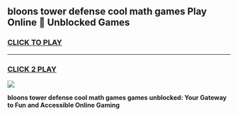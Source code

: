 
## bloons tower defense cool math games Play Online 👋 Unblocked Games
<h3>
<a href="https://news.freeplayer.one?title=bloons_tower_defense_cool_math_games&ref=17CMG">CLICK TO PLAY</a></h3>
<hr>

<h3>
<a href="https://news.freeplayer.one?title=bloons_tower_defense_cool_math_games&ref=17CMG">CLICK 2 PLAY</a>
  
</h3>

<a href="https://news.freeplayer.one?title=bloons_tower_defense_cool_math_games&ref=17CMG/"><img src="https://clearcache.store/games.png"></a>


**bloons tower defense cool math games games unblocked: Your Gateway to Fun and Accessible Online Gaming**
